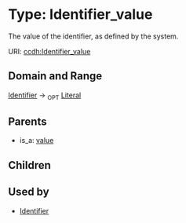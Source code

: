 
# Type: Identifier_value


The value of the identifier, as defined by the system.

URI: [ccdh:Identifier_value](https://ccdh.example.org/ccdh/Identifier_value)


## Domain and Range

[Identifier](Identifier.md) ->  <sub>OPT</sub> [Literal](types/Literal.md)

## Parents

 *  is_a: [value](value.md)

## Children


## Used by

 * [Identifier](Identifier.md)
